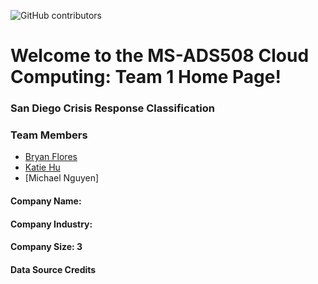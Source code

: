 ![GitHub contributors](https://img.shields.io/github/contributors/katie-hu/Crisis_Response)

# Welcome to the MS-ADS508 Cloud Computing: Team 1 Home Page!

### San Diego Crisis Response Classification


### Team Members
- [Bryan Flores](https://github.com/giantmagellan)
- [Katie Hu](https://github.com/katie-hu)
- [Michael Nguyen]


#### Company Name:
#### Company Industry:
#### Company Size: 3


#### Data Source Credits
